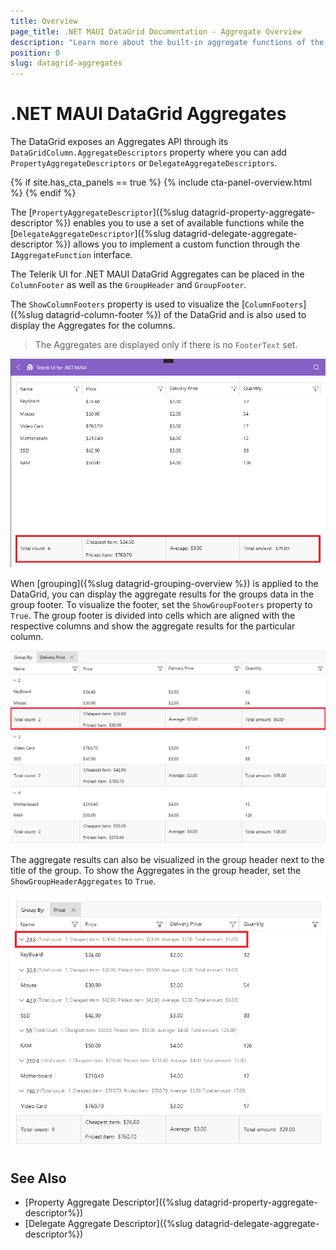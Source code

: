 ```yaml
---
title: Overview
page_title: .NET MAUI DataGrid Documentation - Aggregate Overview
description: "Learn more about the built-in aggregate functions of the Telerik UI for .NET MAUI DataGrid component."
position: 0
slug: datagrid-aggregates
---
```


# .NET MAUI DataGrid Aggregates

The DataGrid exposes an Aggregates API through its `DataGridColumn.AggregateDescriptors` property where you can add `PropertyAggregateDescriptors` or `DelegateAggregateDescriptors`.

{% if site.has_cta_panels == true %}
{% include cta-panel-overview.html %}
{% endif %}

The [`PropertyAggregateDescriptor`]({%slug datagrid-property-aggregate-descriptor %}) enables you to use a set of available functions while the [`DelegateAggregateDescriptor`]({%slug datagrid-delegate-aggregate-descriptor %}) allows you to implement a custom function through the `IAggregateFunction` interface.

The Telerik UI for .NET MAUI DataGrid Aggregates can be placed in the `ColumnFooter` as well as the `GroupHeader` and  `GroupFooter`.

The `ShowColumnFooters` property is used to visualize the [`ColumnFooters`]({%slug datagrid-column-footer %}) of the DataGrid and is also used to display the Aggregates for the columns.

> The Aggregates are displayed only if there is no `FooterText` set.

![DataGrid Column Footer Aggregate](../images/datagrid-property-aggregate-windows.png)

When [grouping]({%slug datagrid-grouping-overview %}) is applied to the DataGrid, you can display the aggregate results for the groups data in the group footer. To visualize the footer, set the `ShowGroupFooters` property to `True`. The group footer is divided into cells which are aligned with the respective columns and show the aggregate results for the particular column.

![DataGrid Group Footer Aggregate](../images/datagrid-group-footer-aggregate.png)

The aggregate results can also be visualized in the group header next to the title of the group. To show the Aggregates in the group header, set the `ShowGroupHeaderAggregates` to `True`.

![DataGrid Group Header Aggregate](../images/datagrid-group-header-aggregate.png)

## See Also

- [Property Aggregate Descriptor]({%slug datagrid-property-aggregate-descriptor%})
- [Delegate Aggregate Descriptor]({%slug datagrid-delegate-aggregate-descriptor%})

